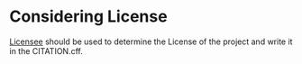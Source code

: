 # Considering License
[Licensee](https://github.com/licensee/licensee) should be used to determine the License of the project and write it in the CITATION.cff.

